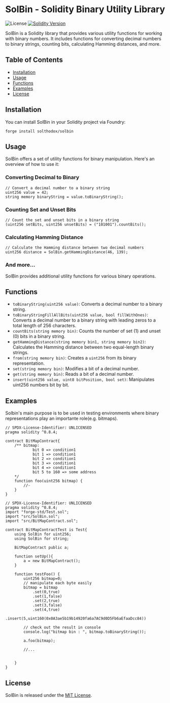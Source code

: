 # SolBin - Solidity Binary Utility Library

![License](https://img.shields.io/badge/license-MIT-blue)
[![Solidity Version](https://img.shields.io/badge/solidity-%5E0.8.4-brightgreen)](https://soliditylang.org/)

SolBin is a Solidity library that provides various utility functions for working with binary numbers. It includes functions for converting decimal numbers to binary strings, counting bits, calculating Hamming distances, and more.

## Table of Contents

- [Installation](#installation)
- [Usage](#usage)
- [Functions](#functions)
- [Examples](#examples)
- [License](#license)

## Installation

You can install SolBin in your Solidity project via Foundry:

```shell
forge install solthodox/solbin
```

## Usage

SolBin offers a set of utility functions for binary manipulation. Here's an overview of how to use it:

### Converting Decimal to Binary

```solidity
// Convert a decimal number to a binary string
uint256 value = 42;
string memory binaryString = value.toBinaryString();
```

### Counting Set and Unset Bits

```solidity
// Count the set and unset bits in a binary string
(uint256 setBits, uint256 unsetBits) = ("101001").countBits();
```

### Calculating Hamming Distance

```solidity
// Calculate the Hamming distance between two decimal numbers
uint256 distance = SolBin.getHammingDistance(46, 139);
```

### And more...

SolBin provides additional utility functions for various binary operations.

## Functions

- `toBinaryString(uint256 value)`: Converts a decimal number to a binary string.
- `toBinaryStringFillAllBits(uint256 value, bool fillWithOnes)`: Converts a decimal number to a binary string with leading zeros to a total length of 256 characters.
- `countBits(string memory bin)`: Counts the number of set (1) and unset (0) bits in a binary string.
- `getHammingDistance(string memory bin1, string memory bin2)`: Calculates the Hamming distance between two equal-length binary strings.
- `from(string memory bin)`: Creates a `uint256` from its binary representation.
- `set(string memory bin)`: Modifies a bit of a decimal number.
- `get(string memory bin)`: Reads a bit of a decimal number.
- `insert(uint256 value, uint8 bitPosition, bool set)`: Manipulates uint256 numbers bit by bit.

## Examples

Solbin's main purpose is to be used in testing environments where binary representations play an importante role(e.g. bitmaps).

```solidity
// SPDX-License-Identifier: UNLICENSED
pragma solidity ^0.8.4;

contract BitMapContract{
    /** bitmap:
            bit 0 => condition1
            bit 1 => condition1
            bit 2 => condition1
            bit 3 => condition1
            bit 4 => condition1
            bit 5 to 160 => some address
    */
    function foo(uint256 bitmap) {
        //-
    }
}

```

```solidity
// SPDX-License-Identifier: UNLICENSED
pragma solidity ^0.8.4;
import "forge-std/Test.sol";
import "src/SolBin.sol";
import "src/BitMapContract.sol";

contract BitMapContractTest is Test{
    using SolBin for uint256;
    using SolBin for string;

    BitMapContract public a;

    function setUp(){
        a = new BitMapContract();
    }

    function testFoo() {
        uint256 bitmap=0;
        // manipulate each byte easily
        bitmap = bitmap
            .set(0,true)
            .set(1,false)
            .set(2,true)
            .set(3,false)
            .set(4,true)
            .insert(5,uint160(0x0A3ae5b19b14920fa6a7AC9d0D5Fb6aEfaaDcc84))

        // check out the result in console
        console.log("bitmap bin : ", bitmap.toBinaryString());

        a.foo(bitmap);

        //...


    }
}

```

## License

SolBin is released under the [MIT License](LICENSE).

